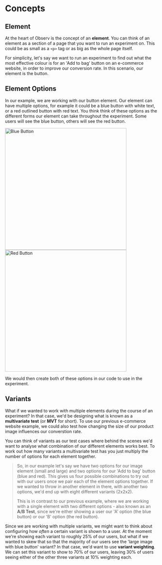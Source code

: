 # Concepts

## Element

At the heart of Observ is the concept of an **element**. You can think of an element as a section of a page that you want to run an experiment on. This could be as small as a `<p>` tag or as big as the whole page itself.

For simplicity, let's say we want to run an experiment to find out what the most effective colour is for an 'Add to bag' button on an e-commerce website, in order to improve our conversion rate. In this scenario, our element is the button.

## Element Options

In our example, we are working with our button element. Our element can have multiple options, for example it could be a blue button with white text, or a red outlined button with red text. You think think of these options as the different forms our element can take throughout the experiment. Some users will see the blue button, others will see the red button.

<img src="/img/blue-button.png" alt="Blue Button" width="400"/>
<img src="/img/red-button.png" alt="Red Button" width="400"/>

We would then create both of these options in our code to use in the experiment.

## Variants

What if we wanted to work with multiple elements during the course of an experiment? In that case, we'd be designing what is known as a **multivariate test** (or **MVT** for short). To use our previous e-commerce website example, we could also test how changing the size of our product image influences our converstion rate.

You can think of variants as our test cases where behind the scenes we'd want to analyse what combination of our different elements works best. To work out how many variants a multivariate test has you just multiply the number of options for each element together.

> So, in our example let's say we have two options for our image element (small and large) and two options for our 'Add to bag' button (blue and red). This gives us four possible combinations to try out with our users once we pair each of the element options together. If we wanted to throw in another element in there, with another two options, we'd end up with eight different variants (2x2x2).
>
> This is in contrast to our previous example, where we are working with a single element with two different options - also known as an **A/B Test**, since we're either showing a user our 'A' option (the blue button) or our 'B' option (the red button).

Since we are working with multiple variants, we might want to think about configuring how _often_ a certain variant is shown to a user. At the moment we're showing each variant to roughly 25% of our users, but what if we wanted to skew that so that the majority of our users see the 'large image with blue button' variant? In that case, we'd want to use **variant weighting**. We can set this variant to show to 70% of our users, leaving 30% of users seeing either of the other three variants at 10% weighting each.
